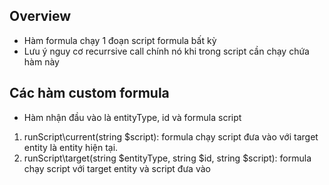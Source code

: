 ## Overview

- Hàm formula chạy 1 đoạn script formula bất kỳ
- Lưu ý nguy cơ recurrsive call chính nó khi trong script cần chạy chứa hàm này

## Các hàm custom formula
- Hàm nhận đầu vào là entityType, id và formula script
1. runScript\current(string $script): formula chạy script đưa vào với target entity là entity hiện tại.
2. runScript\target(string $entityType, string $id, string $script):  formula chạy script với target entity và script đưa vào